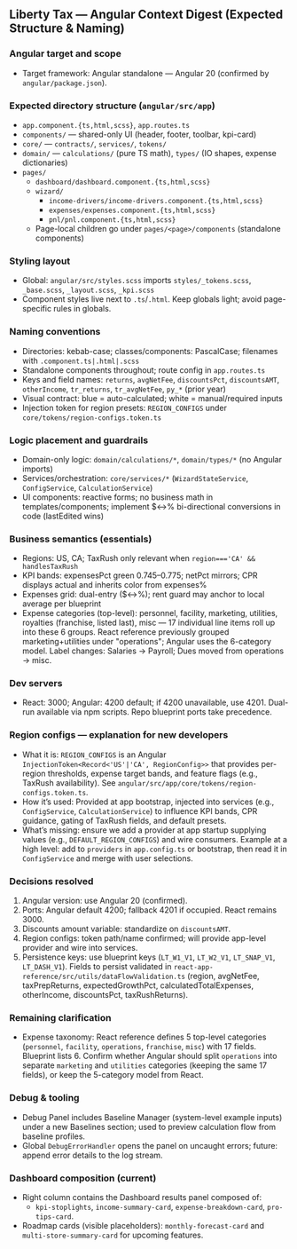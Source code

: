 ## Liberty Tax — Angular Context Digest (Expected Structure & Naming)

### Angular target and scope

- Target framework: Angular standalone — Angular 20 (confirmed by `angular/package.json`).

### Expected directory structure (`angular/src/app`)

- `app.component.{ts,html,scss}`, `app.routes.ts`
- `components/` — shared-only UI (header, footer, toolbar, kpi-card)
- `core/` — `contracts/`, `services/`, `tokens/`
- `domain/` — `calculations/` (pure TS math), `types/` (IO shapes, expense dictionaries)
- `pages/`
  - `dashboard/dashboard.component.{ts,html,scss}`
  - `wizard/`
    - `income-drivers/income-drivers.component.{ts,html,scss}`
    - `expenses/expenses.component.{ts,html,scss}`
    - `pnl/pnl.component.{ts,html,scss}`
  - Page-local children go under `pages/<page>/components` (standalone components)

### Styling layout

- Global: `angular/src/styles.scss` imports `styles/_tokens.scss`, `_base.scss`, `_layout.scss`, `_kpi.scss`
- Component styles live next to `.ts`/`.html`. Keep globals light; avoid page-specific rules in globals.

### Naming conventions

- Directories: kebab-case; classes/components: PascalCase; filenames with `.component.ts|.html|.scss`
- Standalone components throughout; route config in `app.routes.ts`
- Keys and field names: `returns`, `avgNetFee`, `discountsPct`, `discountsAMT`, `otherIncome`, `tr_returns`, `tr_avgNetFee`, `py_*` (prior year)
- Visual contract: blue = auto-calculated; white = manual/required inputs
- Injection token for region presets: `REGION_CONFIGS` under `core/tokens/region-configs.token.ts`

### Logic placement and guardrails

- Domain-only logic: `domain/calculations/*`, `domain/types/*` (no Angular imports)
- Services/orchestration: `core/services/*` (`WizardStateService`, `ConfigService`, `CalculationService`)
- UI components: reactive forms; no business math in templates/components; implement $↔% bi-directional conversions in code (lastEdited wins)

### Business semantics (essentials)

- Regions: US, CA; TaxRush only relevant when `region==='CA' && handlesTaxRush`
- KPI bands: expensesPct green 0.745–0.775; netPct mirrors; CPR displays actual and inherits color from expenses%
- Expenses grid: dual-entry ($↔%); rent guard may anchor to local average per blueprint
- Expense categories (top-level): personnel, facility, marketing, utilities, royalties (franchise, listed last), misc — 17 individual line items roll up into these 6 groups. React reference previously grouped marketing+utilities under "operations"; Angular uses the 6-category model. Label changes: Salaries → Payroll; Dues moved from operations → misc.

### Dev servers

- React: 3000; Angular: 4200 default; if 4200 unavailable, use 4201. Dual-run available via npm scripts. Repo blueprint ports take precedence.

### Region configs — explanation for new developers

- What it is: `REGION_CONFIGS` is an Angular `InjectionToken<Record<'US'|'CA', RegionConfig>>` that provides per-region thresholds, expense target bands, and feature flags (e.g., TaxRush availability). See `angular/src/app/core/tokens/region-configs.token.ts`.
- How it’s used: Provided at app bootstrap, injected into services (e.g., `ConfigService`, `CalculationService`) to influence KPI bands, CPR guidance, gating of TaxRush fields, and default presets.
- What’s missing: ensure we add a provider at app startup supplying values (e.g., `DEFAULT_REGION_CONFIGS`) and wire consumers. Example at a high level: add to `providers` in `app.config.ts` or bootstrap, then read it in `ConfigService` and merge with user selections.

### Decisions resolved

1. Angular version: use Angular 20 (confirmed).
2. Ports: Angular default 4200; fallback 4201 if occupied. React remains 3000.
3. Discounts amount variable: standardize on `discountsAMT`.
4. Region configs: token path/name confirmed; will provide app-level provider and wire into services.
5. Persistence keys: use blueprint keys (`LT_W1_V1`, `LT_W2_V1`, `LT_SNAP_V1`, `LT_DASH_V1`). Fields to persist validated in `react-app-reference/src/utils/dataFlowValidation.ts` (region, avgNetFee, taxPrepReturns, expectedGrowthPct, calculatedTotalExpenses, otherIncome, discountsPct, taxRushReturns).

### Remaining clarification

- Expense taxonomy: React reference defines 5 top-level categories (`personnel`, `facility`, `operations`, `franchise`, `misc`) with 17 fields. Blueprint lists 6. Confirm whether Angular should split `operations` into separate `marketing` and `utilities` categories (keeping the same 17 fields), or keep the 5-category model from React.

### Debug & tooling
- Debug Panel includes Baseline Manager (system-level example inputs) under a new Baselines section; used to preview calculation flow from baseline profiles.
- Global `DebugErrorHandler` opens the panel on uncaught errors; future: append error details to the log stream.

### Dashboard composition (current)
- Right column contains the Dashboard results panel composed of:
  - `kpi-stoplights`, `income-summary-card`, `expense-breakdown-card`, `pro-tips-card`.
- Roadmap cards (visible placeholders): `monthly-forecast-card` and `multi-store-summary-card` for upcoming features.
